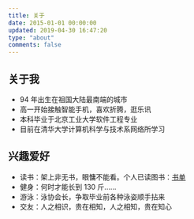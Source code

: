 ```yaml
---
title: 关于
date: 2015-01-01 00:00:00
updated: 2019-04-30 16:47:20
type: "about"
comments: false
---
```


<style>
.post-title {
  display: none !important;
}
.posts-expand {
  padding-top: 0px !important;
}
</style>

## 关于我

* 94 年出生在祖国大陆最南端的城市
* 高一开始接触智能手机，喜欢折腾，逛乐讯
* 本科毕业于北京工业大学软件工程专业
* 目前在清华大学计算机科学与技术系网络所学习

## 兴趣爱好

* 读书：架上非无书，眼慵不能看。个人已读图书：[书单](/books)
* 健身：何时才能长到 130 斤......
* 游泳：泳协会长，争取毕业前各种泳姿顺手拈来
* 交友：人之相识，贵在相知，人之相知，贵在知心